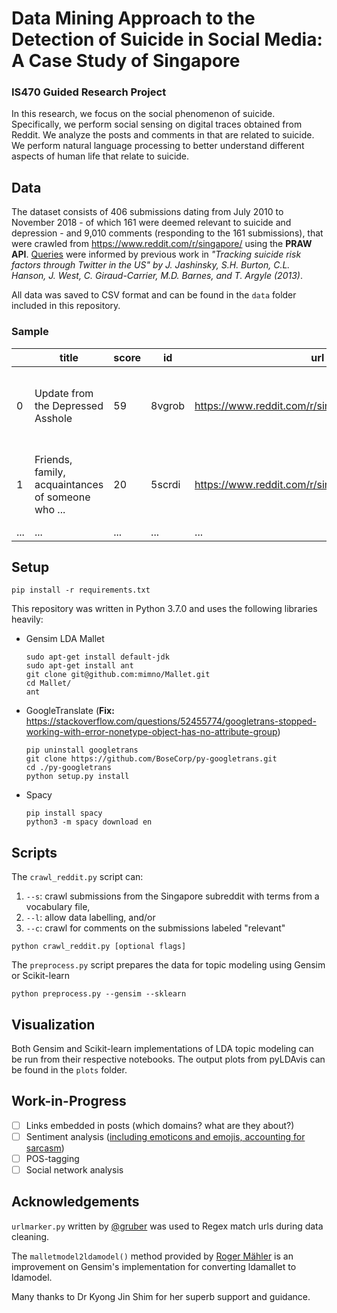 # Data Mining Approach to the Detection of Suicide in Social Media: A Case Study of Singapore
### IS470 Guided Research Project
In this research, we focus on the social phenomenon of suicide. Specifically, we perform social sensing on digital traces obtained from Reddit. We analyze the posts and comments in that are related to suicide. We perform natural language processing to better understand different aspects of human life that relate to suicide.

## Data
The dataset consists of 406 submissions dating from July 2010 to November 2018 - of which 161 were deemed relevant to suicide and depression - and 9,010 comments (responding to the 161 submissions), that were crawled from https://www.reddit.com/r/singapore/ using the **PRAW API**. [Queries](resources/jashinsky.txt) were informed by previous work in *"Tracking suicide risk factors through Twitter in the US" by J. Jashinsky, S.H. Burton, C.L. Hanson, J. West, C. Giraud-Carrier, M.D. Barnes, and T. Argyle (2013)*.

All data was saved to CSV format and can be found in the `data` folder included in this repository.

### Sample
| | title | score | id | url | comms_num | created | body | author_name | query 
|---|---|---|---|---|---|---|---|---|---
| 0 | Update from the Depressed Asshole | 59 | 8vgrob | https://www.reddit.com/r/singapore/comments/8v... | 30 | 2018-07-02 23:26:04 | About 3-4 months ago, I posted on reddit about... | GramTooNoob | feel alone depressed
| 1 | Friends, family, acquaintances of someone who ... | 20 | 5scrdi | https://www.reddit.com/r/singapore/comments/5s... | 12 | 2017-02-06 22:45:00 | How did you feel then, and how has it affected... | depressings | friend suicide
| ... | ... | ... | ... | ... | ... | ... | ... | ... | ...

## Setup
```
pip install -r requirements.txt
```

This repository was written in Python 3.7.0 and uses the following libraries heavily:
- Gensim
    LDA Mallet
    ```
    sudo apt-get install default-jdk
    sudo apt-get install ant
    git clone git@github.com:mimno/Mallet.git
    cd Mallet/
    ant
    ```
- GoogleTranslate
    (**Fix:** https://stackoverflow.com/questions/52455774/googletrans-stopped-working-with-error-nonetype-object-has-no-attribute-group)
    ```
    pip uninstall googletrans
    git clone https://github.com/BoseCorp/py-googletrans.git
    cd ./py-googletrans
    python setup.py install
    ```
- Spacy
    ```
    pip install spacy
    python3 -m spacy download en
    ```

## Scripts
The `crawl_reddit.py` script can:
1. `--s`: crawl submissions from the Singapore subreddit with terms from a vocabulary file,
2. `--l`: allow data labelling, and/or
3. `--c`: crawl for comments on the submissions labeled "relevant"

```
python crawl_reddit.py [optional flags]
```


The `preprocess.py` script prepares the data for topic modeling using Gensim or Scikit-learn

```
python preprocess.py --gensim --sklearn
```

## Visualization
Both Gensim and Scikit-learn implementations of LDA topic modeling can be run from their respective notebooks. The output plots from pyLDAvis can be found in the `plots` folder.

## Work-in-Progress
- [ ] Links embedded in posts (which domains? what are they about?)
- [ ] Sentiment analysis ([including emoticons and emojis, accounting for sarcasm](https://github.com/bfelbo/DeepMoji))
- [ ] POS-tagging
- [ ] Social network analysis

## Acknowledgements
`urlmarker.py` written by [@gruber](https://gist.github.com/gruber/8891611) was used to Regex match urls during data cleaning.

The `malletmodel2ldamodel()` method provided by [Roger Mähler](https://groups.google.com/forum/#!topic/gensim/ZesMoKZCf4c) is an improvement on Gensim's implementation for converting ldamallet to ldamodel.

Many thanks to Dr Kyong Jin Shim for her superb support and guidance.
